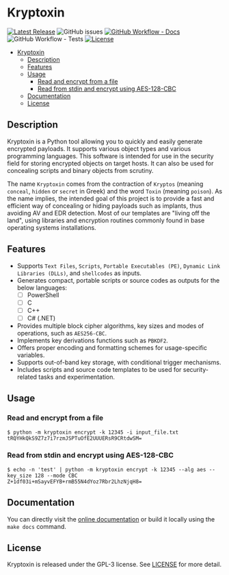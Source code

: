# Kryptoxin

[![Latest Release](https://img.shields.io/github/release/e3prom/Kryptoxin.svg?style=for-the-badge)](https://github.com/e3prom/Kryptoxin/releases)
![GitHub issues](https://img.shields.io/github/issues-raw/e3prom/kryptoxin?style=for-the-badge)
[![GitHub Workflow - Docs](https://img.shields.io/github/actions/workflow/status/e3prom/kryptoxin/docs-deploy.yml?label=docs&style=for-the-badge)](https://e3prom.github.io/kryptoxin/)
![GitHub Workflow - Tests](https://img.shields.io/github/actions/workflow/status/e3prom/kryptoxin/python-unittest.yml?label=Tests&style=for-the-badge)
[![License](https://img.shields.io/github/license/e3prom/kryptoxin?style=for-the-badge)](LICENSE)

- [Kryptoxin](#kryptoxin)
  - [Description](#description)
  - [Features](#features)
  - [Usage](#usage)
    - [Read and encrypt from a file](#read-and-encrypt-from-a-file)
    - [Read from stdin and encrypt using AES-128-CBC](#read-from-stdin-and-encrypt-using-aes-128-cbc)
  - [Documentation](#documentation)
  - [License](#license)

## Description

Kryptoxin is a Python tool allowing you to quickly and easily generate encrypted payloads. It supports various object types and various programming languages. This software is intended for use in the security field for storing encrypted objects on target hosts. It can also be used for concealing scripts and binary objects from scrutiny.

The name `Kryptoxin` comes from the contraction of `Kryptos` (meaning `conceal`, `hidden` or `secret` in Greek) and the word `Toxin` (meaning `poison`). As the name implies, the intended goal of this project is to provide a fast and efficient way of concealing or hiding payloads such as implants, thus avoiding AV and EDR detection. Most of our templates are "living off the land", using libraries and encryption routines commonly found in base operating systems installations.

## Features

- Supports `Text Files`, `Scripts`, `Portable Executables (PE)`, `Dynamic Link Libraries (DLLs)`, and `shellcodes` as inputs.
- Generates compact, portable scripts or source codes as outputs for the below languages:
  - [ ] PowerShell
  - [ ] C
  - [ ] C++
  - [ ] C# (.NET)
- Provides multiple block cipher algorithms, key sizes and modes of operations, such as `AES256-CBC`.
- Implements key derivations functions such as `PBKDF2`.
- Offers proper encoding and formatting schemes for usage-specific variables.
- Supports out-of-band key storage, with conditional trigger mechanisms.
- Includes scripts and source code templates to be used for security-related tasks and experimentation.

## Usage

### Read and encrypt from a file

``` {sh .no-copy}
$ python -m kryptoxin encrypt -k 12345 -i input_file.txt
tRQYHkQkS9Z7z7i7rzmJSPTuOfE2UUUERsR9CRtdwSM=
```

### Read from stdin and encrypt using AES-128-CBC

``` {sh .no-copy}
$ echo -n 'test' | python -m kryptoxin encrypt -k 12345 --alg aes --key_size 128 --mode CBC
Z+1df03i+mSayvEFYB+rmB55N4dYoz7Rbr2LhzNjqH8=
```

## Documentation

You can directly visit the [online documentation](https://e3prom.github.io/kryptoxin/) or build it locally using the `make docs` command.

## License

Kryptoxin is released under the GPL-3 license. See [LICENSE](LICENSE) for more detail.
